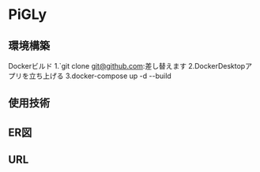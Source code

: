 # PiGLy
## 環境構築
Dockerビルド
  1.`git clone git@github.com:差し替えます
  2.DockerDesktopアプリを立ち上げる
  3.docker-compose up -d --build
## 使用技術
## ER図
## URL

